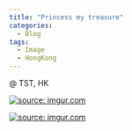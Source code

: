 ```yaml
---
title: "Princess my treasure"
categories:
  - Blog
tags:
  - Image
  - HongKong
---
```


@ TST, HK

<a href="https://imgur.com/jxhImHK"><img src="https://i.imgur.com/jxhImHK.jpeg" title="source: imgur.com" /></a>

<a href="https://imgur.com/9VKBWKA"><img src="https://i.imgur.com/9VKBWKA.jpeg" title="source: imgur.com" /></a>


<script src="https://utteranc.es/client.js"
        repo="serendipityinlife/serendipityinlife.github.io"
        issue-term="pathname"
        theme="github-light"
        crossorigin="anonymous"
        async>
</script>
